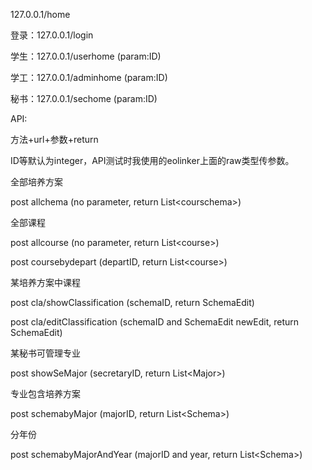 127.0.0.1/home

登录：127.0.0.1/login

学生：127.0.0.1/userhome (param:ID)

学工：127.0.0.1/adminhome (param:ID)

秘书：127.0.0.1/sechome (param:ID)



API:

方法+url+参数+return

ID等默认为integer，API测试时我使用的eolinker上面的raw类型传参数。

全部培养方案

post allchema (no parameter,  return List\<courschema\>)

全部课程

post allcourse (no parameter,  return List\<course\>)

post coursebydepart (departID,  return List\<course\>)

某培养方案中课程

post cla/showClassification (schemaID, return SchemaEdit)

post cla/editClassification (schemaID and SchemaEdit newEdit, return SchemaEdit)

某秘书可管理专业

post showSeMajor (secretaryID, return List\<Major\>)

专业包含培养方案

post schemabyMajor (majorID, return List\<Schema\>)

分年份

post schemabyMajorAndYear (majorID and year, return List\<Schema>)





